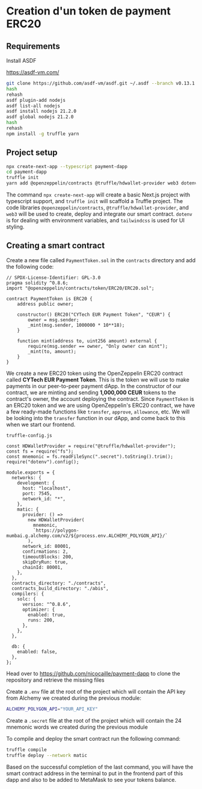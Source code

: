 # Creation d'un token de payment ERC20

## Requirements

Install ASDF

https://asdf-vm.com/

```bash
git clone https://github.com/asdf-vm/asdf.git ~/.asdf --branch v0.13.1
hash
rehash
asdf plugin-add nodejs
asdf list-all nodejs
asdf install nodejs 21.2.0
asdf global nodejs 21.2.0
hash
rehash
npm install -g truffle yarn
```

## Project setup

```bash
npx create-next-app --typescript payment-dapp
cd payment-dapp
truffle init
yarn add @openzeppelin/contracts @truffle/hdwallet-provider web3 dotenv tailwindcss
```

The command `npx create-next-app` will create a basic Next.js project with typescript support, and `truffle init` will scaffold a Truffle project.
The code libraries `@openzeppelin/contracts`, `@truffle/hdwallet-provider`, and `web3` will be used to create, deploy and integrate our smart contract. `dotenv` is for dealing with environment variables, and `tailwindcss` is used for UI styling.

## Creating a smart contract

Create a new file called `PaymentToken.sol` in the `contracts` directory and add the following code:

```solidity
// SPDX-License-Identifier: GPL-3.0
pragma solidity ^0.8.6;
import "@openzeppelin/contracts/token/ERC20/ERC20.sol";

contract PaymentToken is ERC20 {
    address public owner;

    constructor() ERC20("CYTech EUR Payment Token", "CEUR") {
        owner = msg.sender;
        _mint(msg.sender, 1000000 * 10**18);
    }

    function mint(address to, uint256 amount) external {
        require(msg.sender == owner, "Only owner can mint");
        _mint(to, amount);
    }
}
```

We create a new ERC20 token using the OpenZeppelin ERC20 contract called **CYTech EUR Payment Token**. This is the token we will use to make payments in our peer-to-peer payment dApp.
In the constructor of our contract, we are minting and sending **1,000,000 CEUR** tokens to the contract's owner, the account deploying the contract.
Since `PaymentToken` is an ERC20 token and we are using OpenZeppelin's ERC20 contract, we have a few ready-made functions like `transfer`, `approve`, `allowance`, etc. We will be looking into the `transfer` function in our dApp, and come back to this when we start our frontend.

`truffle-config.js`

```solidity
const HDWalletProvider = require("@truffle/hdwallet-provider");
const fs = require("fs");
const mnemonic = fs.readFileSync(".secret").toString().trim();
require("dotenv").config();

module.exports = {
  networks: {
    development: {
      host: "localhost",
      port: 7545,
      network_id: "*",
    },
    matic: {
      provider: () =>
        new HDWalletProvider(
          mnemonic,
          `https://polygon-mumbai.g.alchemy.com/v2/${process.env.ALCHEMY_POLYGON_API}/`
        ),
      network_id: 80001,
      confirmations: 2,
      timeoutBlocks: 200,
      skipDryRun: true,
      chainId: 80001,
    },
  },
  contracts_directory: "./contracts",
  contracts_build_directory: "./abis",
  compilers: {
    solc: {
      version: "^0.8.6",
      optimizer: {
        enabled: true,
        runs: 200,
      },
    },
  },

  db: {
    enabled: false,
  },
};
```

Head over to https://github.com/nicocaille/payment-dapp to clone the repository and retrieve the missing files

Create a `.env` file at the root of the project which will contain the API key from Alchemy we created during the previous module:

```bash
ALCHEMY_POLYGON_API="YOUR_API_KEY"
```

Create a `.secret` file at the root of the project which will contain the 24 mnemonic words we created during the previous module

To compile and deploy the smart contract run the following command:

```bash
truffle compile
truffle deploy --network matic
```

Based on the successful completion of the last command, you will have the smart contract address in the terminal to put in the frontend part of this dapp and also to be added to MetaMask to see your tokens balance.

